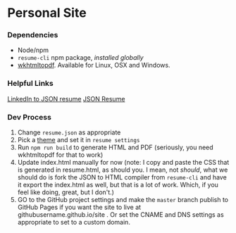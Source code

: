 # Personal Site

### Dependencies
- Node/npm
- `resume-cli` npm package, *installed globally*
- [wkhtmltopdf](http://wkhtmltopdf.org/). Available for Linux, OSX and Windows.

### Helpful Links
[LinkedIn to JSON resume](https://jmperezperez.com/linkedin-to-json-resume/)
[JSON Resume](https://jsonresume.org/)

### Dev Process
1. Change `resume.json` as appropriate
1. Pick a [theme](https://jsonresume.org/themes/) and set it in `resume settings`
1. Run `npm run build` to generate HTML and PDF (seriously, you need wkhtmltopdf for that to work)
2. Update index.html manually for now (note: I copy and paste the CSS that is generated in resume.html, as should you. I mean, not _should_, what we should do is fork the JSON to HTML compiler from `resume-cli` and have it export the index.html as well, but that is a lot of work. Which, if you feel like doing, great, but I don't.)
1. GO to the GitHub project settings and make the `master` branch publish to GitHub Pages if you want the site to live at githubusername.github.io/site . Or set the CNAME and DNS settings as appropriate to set to a custom domain.
